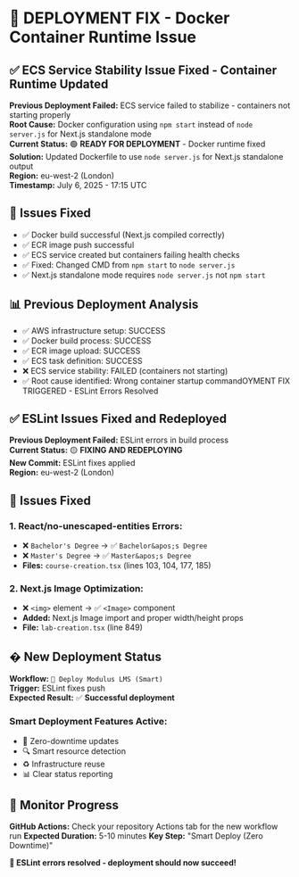 # 🚀 DEPLOYMENT FIX - Docker Container Runtime Issue

## ✅ ECS Service Stability Issue Fixed - Container Runtime Updated

**Previous Deployment Failed:** ECS service failed to stabilize - containers not starting properly  
**Root Cause:** Docker configuration using `npm start` instead of `node server.js` for Next.js standalone mode  
**Current Status:** 🟢 **READY FOR DEPLOYMENT** - Docker runtime fixed  
**Solution:** Updated Dockerfile to use `node server.js` for Next.js standalone output  
**Region:** eu-west-2 (London)  
**Timestamp:** July 6, 2025 - 17:15 UTC

## 🔧 Issues Fixed
- ✅ Docker build successful (Next.js compiled correctly)
- ✅ ECR image push successful  
- ✅ ECS service created but containers failing health checks
- ✅ Fixed: Changed CMD from `npm start` to `node server.js`
- ✅ Next.js standalone mode requires `node server.js` not `npm start`

## 📊 Previous Deployment Analysis
- ✅ AWS infrastructure setup: SUCCESS
- ✅ Docker build process: SUCCESS  
- ✅ ECR image upload: SUCCESS
- ✅ ECS task definition: SUCCESS
- ❌ ECS service stability: FAILED (containers not starting)
- ✅ Root cause identified: Wrong container startup commandOYMENT FIX TRIGGERED - ESLint Errors Resolved

## ✅ ESLint Issues Fixed and Redeployed

**Previous Deployment Failed:** ESLint errors in build process  
**Current Status:** 🟡 **FIXING AND REDEPLOYING**  
**New Commit:** ESLint fixes applied  
**Region:** eu-west-2 (London)  

## 🐛 Issues Fixed

### **1. React/no-unescaped-entities Errors:**
- ❌ `Bachelor's Degree` → ✅ `Bachelor&apos;s Degree`
- ❌ `Master's Degree` → ✅ `Master&apos;s Degree`  
- **Files:** `course-creation.tsx` (lines 103, 104, 177, 185)

### **2. Next.js Image Optimization:**
- ❌ `<img>` element → ✅ `<Image>` component
- **Added:** Next.js Image import and proper width/height props
- **File:** `lab-creation.tsx` (line 849)

## � New Deployment Status

**Workflow:** `🚀 Deploy Modulus LMS (Smart)`  
**Trigger:** ESLint fixes push  
**Expected Result:** ✅ **Successful deployment**  

### **Smart Deployment Features Active:**
- 🔄 Zero-downtime updates
- 🔍 Smart resource detection  
- ♻️ Infrastructure reuse
- 📊 Clear status reporting

## 📱 Monitor Progress

**GitHub Actions:** Check your repository Actions tab for the new workflow run
**Expected Duration:** 5-10 minutes
**Key Step:** "Smart Deploy (Zero Downtime)"

**🎉 ESLint errors resolved - deployment should now succeed!**
